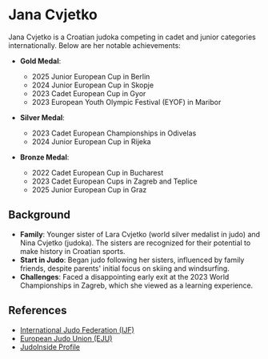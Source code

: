 # Jana Cvjetko

Jana Cvjetko is a Croatian judoka competing in cadet and junior categories internationally. Below are her notable achievements:

- **Gold Medal**:
  - 2025 Junior European Cup in Berlin
  - 2024 Junior European Cup in Skopje
  - 2023 Cadet European Cup in Gyor
  - 2023 European Youth Olympic Festival (EYOF) in Maribor

- **Silver Medal**:
  - 2023 Cadet European Championships in Odivelas
  - 2024 Junior European Cup in Rijeka

- **Bronze Medal**:
  - 2022 Cadet European Cup in Bucharest
  - 2023 Cadet European Cups in Zagreb and Teplice
  - 2025 Junior European Cup in Graz

## Background
- **Family**: Younger sister of Lara Cvjetko (world silver medalist in judo) and Nina Cvjetko (judoka). The sisters are recognized for their potential to make history in Croatian sports.
- **Start in Judo**: Began judo following her sisters, influenced by family friends, despite parents' initial focus on skiing and windsurfing.
- **Challenges**: Faced a disappointing early exit at the 2023 World Championships in Zagreb, which she viewed as a learning experience.

## References
- [International Judo Federation (IJF)](https://www.ijf.org/athlete/57792/profile)
- [European Judo Union (EJU)](https://www.eju.net/athlete/57792)
- [JudoInside Profile](https://www.judoinside.com/judoka/100112/Jana_Cvjetko)